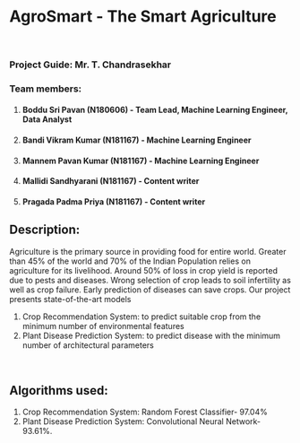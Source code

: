 # AgroSmart - The Smart Agriculture
<br>
<h3>Project Guide: Mr. T. Chandrasekhar</h3> 
<h3>Team members:</h3>
<ol>
  <li><h4>Boddu Sri Pavan (N180606) - Team Lead, Machine Learning Engineer, Data Analyst</h4></li>
  <li><h4>Bandi Vikram Kumar (N181167) - Machine Learning Engineer</h4></li>
  <li><h4>Mannem Pavan Kumar (N181167) - Machine Learning Engineer</h4></li>
  <li><h4>Mallidi Sandhyarani (N181167) - Content writer</h4></li>
  <li><h4>Pragada Padma Priya (N181167) - Content writer</h4></li>
</ol>
<h2> Description: </h2>
Agriculture is the primary source in providing food for entire world. Greater than 45% of the world and 70% of the Indian Population relies on agriculture for its livelihood. Around 50% of loss in crop yield is reported due to pests and diseases. Wrong selection of crop leads to soil infertility as well as crop failure. Early prediction of diseases can save crops. Our project presents state-of-the-art models 
<ol>
  <li>Crop Recommendation System: to predict suitable crop from the minimum number of environmental features</li>
 <li> Plant Disease Prediction System: to predict disease with the minimum number of architectural parameters</li>
</ol><br>
<h2> Algorithms used: </h2>
<ol>
  <li>Crop Recommendation System: Random Forest Classifier- 97.04%</li>
 <li> Plant Disease Prediction System: Convolutional Neural Network- 93.61%.</li>
</ol>
